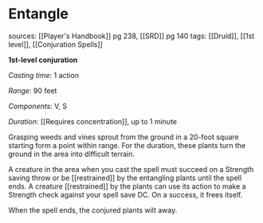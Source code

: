 # Entangle
sources: [[Player's Handbook]] pg 238, [[SRD]] pg 140
tags: [[Druid]], [[1st level]], [[Conjuration Spells]]

**1st-level conjuration**

*Casting time*: 1 action

*Range*: 90 feet

*Components*: V, S

*Duration*: [[Requires concentration]], up to 1 minute

Grasping weeds and vines sprout from the ground in a 20-foot square starting form a point within range. For the duration, these plants turn the ground in the area into difficult terrain.

A creature in the area when you cast the spell must succeed on a Strength saving throw or be [[restrained]] by the entangling plants until the spell ends. A creature [[restrained]] by the plants can use its action to make a Strength check against your spell save DC. On a success, it frees itself.

When the spell ends, the conjured plants wilt away.
